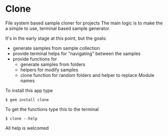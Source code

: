 Clone
=====

File system based sample cloner for projects
The main logic is to make the a simple to use,
terminal based sample generator.

It's in the early stage at this point, but the goals:

* generate samples from sample collection
* provide terminal helps for "navigating" between the samples
* provide functions for
    * generate samples from folders
    * helpers for modify samples
    * clone function for random folders and helper to replace Module names

To install this app type

    $ gem install clone

To get the functions type this to the terminal

    $ clone --help

All help is welcomed